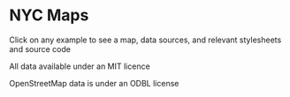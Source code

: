 # NYC Maps

Click on any example to see a map, data sources, and relevant stylesheets and source code

All data available under an MIT licence

OpenStreetMap data is under an ODBL license
